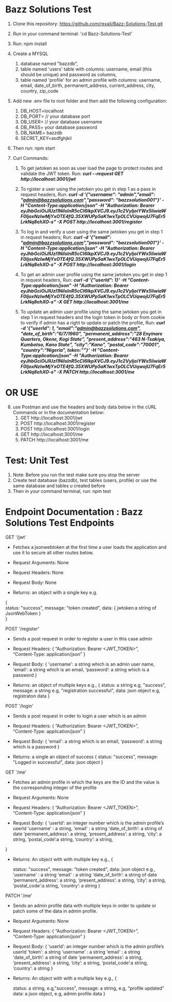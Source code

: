 # Bazz Solutions Test

1. Clone this repository: https://github.com/rexali/Bazz-Solutions-Test.git 

2. Run in your command terminal: 'cd Bazz-Solutions-Test'

3. Run: npm install

4. Create a MYSQL
   1. database named "bazzdb",
   2. table named 'users' table with columns: username, email (this should be unique)  and password as columns,
   3. table named 'profile' for an admin profile with columns: username, email, date_of_birth, permanent_address, current_address, city, country, zip_code

5. Add new .env file to root folder and then add the following configuration:
  
    1. DB_HOST=localhost
    2. DB_PORT= <your database port>  // your database port
    3. DB_USER= <your database username> // your database username
    4. DB_PASS= <your database password> your database password
    5. DB_NAME= bazzdb
    6. SECRET_KEY=asdfghjkil

6. Then run: npm start 


7. Curl Commands:

    1. To get jwtoken as soon as user load the page to protect routes and validate the JWT token.
      Run:  ***curl --request GET http://localhost:3001/jwt*** 

    2. To rgister a user using the jwtoken you get in step 1 as a pass in request headers, 
      Run:  ***curl -d '{"username": "admin","email": "admin@bazzsolutions.com","password": "bazzsolution001"}' -H "Content-Type:application/json" -H "Authorization: Bearer eyJhbGciOiJIUzI1NiIsInR5cCI6IkpXVCJ9.eyJ1c2VyIjoiYWx5IiwiaWF0IjoxNzIwMjYxOTE4fQ.35XWUPp5aK1wxTpOLCVUqwojU7FqEr5LrkNq8ehXO-s" -X POST http://localhost:3001/register***

    3. To log in and verify a user using the same jwtoken you get in step 1 in request headers;
      Run:  ***curl -d '{"email": "admin@bazzsolutions.com","password": "bazzsolution001"}' -H "Content-Type:application/json" -H "Authorization: Bearer eyJhbGciOiJIUzI1NiIsInR5cCI6IkpXVCJ9.eyJ1c2VyIjoiYWx5IiwiaWF0IjoxNzIwMjYxOTE4fQ.35XWUPp5aK1wxTpOLCVUqwojU7FqEr5LrkNq8ehXO-s" -X POST http://localhost:3001/login***

    4. To get an admin user profile using the same jwtoken you get in step 1 in request headers,
      Run:  ***curl -d '{"userId": 1}' -H "Content-Type:application/json" -H "Authorization: Bearer eyJhbGciOiJIUzI1NiIsInR5cCI6IkpXVCJ9.eyJ1c2VyIjoiYWx5IiwiaWF0IjoxNzIwMjYxOTE4fQ.35XWUPp5aK1wxTpOLCVUqwojU7FqEr5LrkNq8ehXO-s" -X GET http://localhost:3001/me***

    5. To update an admin user profile using the same jwtoken you get in step 1 in request headers and the login token in body or from cookie to verify if admin has a right to update or patch the profile,
      Run:  ***curl -d '{"userId": 1, "email":"admin@bazzsolutions.com", "date_of_birth":"6/7/1960", "permanent_address":"28 Enyinare Quarters, Okene, Kogi State", "present_address":"463 N-Tsakiya, Kumbotso, Kano State", "city":"Kano", "postal_code":"70001", "country":"Nigeria", token:""}' -H "Content-Type:application/json" -H "Authorization: Bearer eyJhbGciOiJIUzI1NiIsInR5cCI6IkpXVCJ9.eyJ1c2VyIjoiYWx5IiwiaWF0IjoxNzIwMjYxOTE4fQ.35XWUPp5aK1wxTpOLCVUqwojU7FqEr5LrkNq8ehXO-s" -X PATCH http://localhost:3001/me***


# OR USE
    
8. use Postman and use the headers and body data below in the cURL Commands or in the documentation below:
   1. GET http://localhost:3001/jwt 
   2. POST http://localhost:3001/register
   3. POST http://localhost:3001/login
   4. GET http://localhost:3001/me
   5. PATCH http://localhost:3001/me



# Test: Unit Test

  1. Note: Before you run the test make sure you stop the server
  2. Create test database (bazzdb), test tables (users, profile) or use the same database and tables u created before
  3. Then in your command terminal, run: npm test


# Endpoint Documentation : Bazz Solutions Test Endpoints

GET '/jwt'

- Fetches a jsonwebtoken at the first time a user loads the application and use it to secure all other routes below.

- Request Arguments: None

- Request Headers: None

- Request Body: None

- Returns: an object with a single key e.g.

{    
    status: "success", 
    message: "token created", 
    data: 
    {
      jwtoken:a string of JsonWebToken 
    }  
}


POST '/register'

- Sends a post request in order to register a user in this case admin

- Request Headers:
 {
    “Authorization: Bearer <JWT_TOKEN>”,    
    “Content-Type: application/json”
}

- Request Body: 
{
    'username': a string which is an admin user name,
    'email': a string which is an email,
    ‘password’: a string which is a password
 }

- Returns: an object of multiple keys e.g.,
{
    status: a string e.g, "success", 
    message: a string e.g, "registration successful", 
    data: json object e.g, registraton data
}

POST '/login'

- Sends a post request in order to login a user which is an admin

- Request Headers:
 {
    “Authorization: Bearer <JWT_TOKEN>”,    
    “Content-Type: application/json”
}

- Request Body: 
{
    'email': a string which is an email,
    ‘password’: a string which is a password
 }

- Returns: a single an object of success 
{
    status: "success", 
    message: "Logged in successful", 
    data: json object
}


GET '/me'

- Fetches an admin profile in which the keys are the ID and the value is the corresponding integer of the profile

- Request Arguments: None

- Request Headers:
 {
  “Authorization: Bearer <JWT_TOKEN>”,    
  “Content-Type: application/json”
}

- Request Body: 
{
    ‘userId’: an integer number which is the admin   profile’s userId
    'username' : a string,
    'email' : a string 
    'date_of_birth’: a string of date
    ‘permanent_address’: a string,
    ‘present_address’: a string, 
    ‘city’: a string, 
    ‘postal_code’:a string,
    ‘country’: a string,

}

- Returns: An object with with multiple key e.g.,
{

    status: "success", 
    message: "token created", 
    data: json object e.g.,
    'username' : a string 
    'email' : a string 
    'date_of_birth’: a string of date
    ‘permanent_address’: a string,
    ‘present_address’: a string, 
    ‘city’: a string, 
    ‘postal_code’:a string,
    ‘country’: a string
}


PATCH '/me'

- Sends an admin profile data with multiple keys in order to update or patch some of the data in admin profile.

- Request Arguments: None

- Request Headers:
 {
   “Authorization: Bearer <JWT_TOKEN>”,    
   “Content-Type: application/json”
}

- Request Body: 
{
    ‘userId’: an integer number which is the admin   profile’s userId
    'token': a string
    'username' : a string 
    'email' : a string 
    'date_of_birth’: a string of date
    ‘permanent_address’: a string,
    ‘present_address’: a string, 
    ‘city’: a string, 
    ‘postal_code’:a string,
    ‘country’: a string
}

- Returns: An object with with a multiple key e.g.,
{

    status: a string, e.g,"success", 
    message: a string, e.g, "profile updated" 
    data: a json object, e.g, admin profile data
}




      

                  
